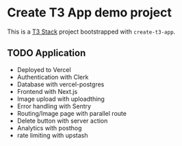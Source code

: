 # Create T3 App demo project

This is a [T3 Stack](https://create.t3.gg/) project bootstrapped with `create-t3-app`.

## TODO Application
  
  - Deployed to Vercel
  - Authentication with Clerk
  - Database with vercel-postgres
  - Frontend with Next.js
  - Image upload with uploadthing
  - Error handling with Sentry
  - Routing/Image page with parallel route
  - Delete button with server action
  - Analytics with posthog
  - rate limiting with upstash